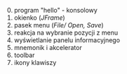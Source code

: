 0. program "hello" - konsolowy
1. okienko (_JFrame_)
2. pasek menu (_File/ Open, Save_)
3. reakcja na wybranie pozycji z menu
4. wyświetlanie panelu informacyjnego
5. mnemonik i akcelerator
6. toolbar
7. ikony klawiszy
